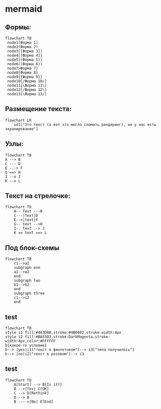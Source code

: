  # mermaid  
 ## Формы:
  
 ```mermaid
flowchart TB
  node1[Форма 1]  
  node2(Форма 2)
  node3([Форма 3])
  node4[[Форма 4]]
  node5[(Форма 5)]
  node6((Форма 6))
  node7>Форма 7]
  node8{Форма 8}
  node9{{Форма 9}}
  node10[/Форма 10/]
  node11[\Форма 11\]
  node12[/Форма 12\]
  node13[\Форма 13/]
```
## Размещение текста:  

```mermaid
flowchart LR
    id1["Это текст (а вот это могло сломать рендеринг), но у нас есть экранирование"]  
```
## Узлы:  

```mermaid
flowchart TB
А --> B
C --- D
E -.-> F
G ==> H
I --o J
K --x L
```
## Текст на стрелочке:  

```mermaid
flowchart TD
    A-- Text ---B
    C---|Text|D 
    E-->|text|F 
    G-- text -->H 
    I-. text .-> J 
    K == text ==> L
```
## Под блок-схемы
```mermaid
flowchart TB
    c1-->a2
    subgraph one
    a1-->a2
    end
    subgraph two
    b1-->b2
    end
    subgraph three
    c1-->c2
    end
```
## test  
```mermaid
flowchart TB
style i1 fill:#483D8B,stroke:#4B0082,stroke-width:4px
style i2 fill:#BA55D3,stroke:DarkMagenta,stroke-width:4px,color:#FFFFFF
b{какое-то условие}
b--> |yes|i1["текст в фиолетовом"]--> i3["типа получилось"]
b--> |no|i2["текст в розовом"]--> i3
```
## test  
```mermaid  
flowchart TD
    A[Start] --> B{Is it?}
    B -->|Yes| C[OK]
    C --> D[Rethink]
    D --> B
    B ---->|No| E[End]
```
